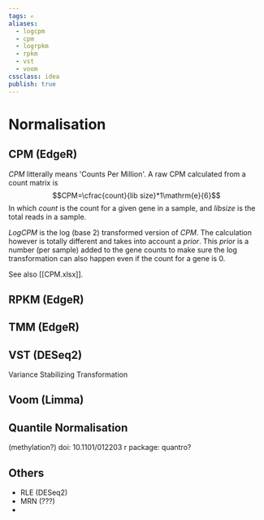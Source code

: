 ```yaml
---
tags: ✍️
aliases: 
  - logcpm
  - cpm
  - logrpkm
  - rpkm
  - vst
  - voom
cssclass: idea
publish: true
---
```

# Normalisation

## CPM (EdgeR)
_CPM_ litterally means 'Counts Per Million'. A raw CPM calculated from a count matrix is
$$CPM=\cfrac{count}{lib size}*1\mathrm{e}{6}$$
In which _count_ is the count for a given gene in a sample, and _libsize_ is the total reads in a sample.

_LogCPM_ is the log (base 2) transformed version of _CPM_. The calculation however is totally different and takes into account a _prior_. This _prior_ is a number (per sample) added to the gene counts to make sure the log transformation can also happen even if the count for a gene is 0.

See also [[CPM.xlsx]].

## RPKM (EdgeR)

## TMM (EdgeR)

## VST (DESeq2)
Variance Stabilizing Transformation

## Voom (Limma)

## Quantile Normalisation
(methylation?)
doi: 10.1101/012203
r package: quantro?


## Others
 - RLE (DESeq2)
 - MRN (???)
 - 

